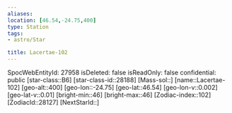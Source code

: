 ```yaml
---
aliases: 
location: [46.54,-24.75,400]
type: Station
tags:
- astro/Star

title: Lacertae-102
---
```

SpocWebEntityId: 27958
isDeleted: false
isReadOnly: false
confidential: public
[star-class::B6]
[star-class-id::28188]
[Mass-sol::]
[name::Lacertae-102]
[geo-alt::400]
[geo-lon::-24.75]
[geo-lat::46.54]
[geo-lon-v::0.002]
[geo-lat-v::0.01]
[bright-min::46]
[bright-max::46]
[Zodiac-index::102]
[ZodiacId::28127]
[NextStarId::]



